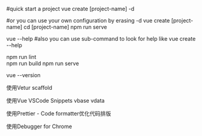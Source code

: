 #quick start a project
vue create [project-name] -d

#or you can use your own configuration by erasing -d
vue create [project-name]
cd [project-name]
npm run serve

vue --help
#also you can use sub-command to look for help like
vue create --help

npm run lint  
npm run build
npm run serve

vue --version

使用Vetur
scaffold

使用Vue VSCode Snippets
vbase
vdata

使用Prettier - Code formatter优化代码排版

使用Debugger for Chrome

